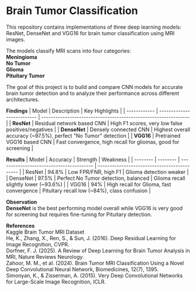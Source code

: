 # Brain Tumor Classification
This repository contains implementations of three deep learning models: ResNet, DenseNet and VGG16 for brain tumor classification using MRI images.  
  
The models classify MRI scans into four categories:  
**Meningioma  
No Tumor  
Glioma  
Pituitary Tumor**  
  
The goal of this project is to build and compare CNN models for accurate brain tumor detection and to analyze their performance across different architectures.  

**Findings**
| Model        | Description                | Key Highlights                                                  |
| ------------ | -------------------------- | --------------------------------------------------------------- |
| **ResNet**   | Residual network based CNN | High F1 scores, very low false positives/negatives              |
| **DenseNet** | Densely connected CNN      | Highest overall accuracy (~97.5%), perfect "No Tumor" detection |
| **VGG16**    | Pretrained VGG16 based CNN | Fast convergence, high recall for gliomas, good for screening   |


**Results**
| Model    | Accuracy | Strength                                 | Weakness                                     |
| -------- | -------- | ---------------------------------------- | -------------------------------------------- |
| ResNet   | 94.8%    | Low FPR/FNR, high F1                     | Glioma detection weaker                      |
| DenseNet | 97.5%    | Perfect No Tumor detection, balanced     | Glioma recall slightly lower (~93.6%)        |
| VGG16    | 94%      | High recall for Glioma, fast convergence | Pituitary recall low (~84%), class confusion |

**Observation**  
**DenseNet** is the best performing model overall while VGG16 is very good for screening but requires fine-tuning for Pituitary detection.  
  
**References**  
Kaggle Brain Tumor MRI Dataset  
He, K., Zhang, X., Ren, S., & Sun, J. (2016). Deep Residual Learning for Image Recognition, CVPR.  
Dorfner, F. J. (2025). A Review of Deep Learning for Brain Tumor Analysis in MRI, Nature Reviews Neurology.  
Zahoor, M. M., et al. (2024). Brain Tumor MRI Classification Using a Novel Deep Convolutional Neural Network, Biomedicines, 12(7), 1395.  
Simonyan, K., & Zisserman, A. (2015). Very Deep Convolutional Networks for Large-Scale Image Recognition, ICLR.
